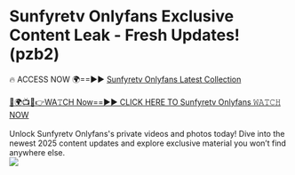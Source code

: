 # Sunfyretv Onlyfans Exclusive Content Leak - Fresh Updates! (pzb2)

🔥 ACCESS NOW 🌍==►► <a href="https://tinyurl.com/kvy9nzfs" rel="nofollow">Sunfyretv Onlyfans Latest Collection</a>
<br><br>
[🔴🌍📺📱👉WA𝚃CH Now==►► CLICK HERE TO Sunfyretv Onlyfans 𝚆𝙰𝚃𝙲𝙷 NOW](https://tinyurl.com/kvy9nzfs)
<br><br>
Unlock Sunfyretv Onlyfans's private videos and photos today! Dive into the newest 2025 content updates and explore exclusive material you won’t find anywhere else.
<br>
<a href="https://tinyurl.com/kvy9nzfs" rel="nofollow" data-target="animated-image.originalLink"><img src="https://camo.githubusercontent.com/8a4f000d20f83aca3bf7ec5f350d767afa0574a8a352519fd8cfa583a6f93a33/68747470733a2f2f692e696d6775722e636f6d2f644a486b345a712e676966" data-canonical-src="https://i.imgur.com/dJHk4Zq.gif" style="max-width: 100%; display: inline-block;" data-target="animated-image.originalImage"></a>
<br>
